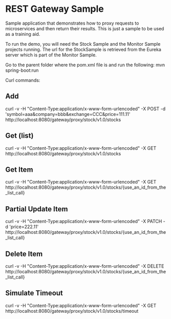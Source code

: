 # REST Gateway Sample
Sample application that demonstrates how to proxy requests to microservices and then return their results. This is just a sample to be used as a training aid.

To run the demo, you will need the Stock Sample and the Monitor Sample projects running. The url for the StockSample is retrieved from the Eureka server which is part of the Monitor Sample.

Go to the parent folder where the pom.xml file is and run the following:
mvn spring-boot:run

Curl commands:
## Add
curl -v -H "Content-Type:application/x-www-form-urlencoded" -X POST -d 'symbol=aaa&company=bbb&exchange=CCC&price=111.11' http://localhost:8080/gateway/proxy/stock/v1.0/stocks

## Get (list)
curl -v -H "Content-Type:application/x-www-form-urlencoded" -X GET http://localhost:8080/gateway/proxy/stock/v1.0/stocks

## Get Item
curl -v -H "Content-Type:application/x-www-form-urlencoded" -X GET http://localhost:8080/gateway/proxy/stock/v1.0/stocks/{use_an_id_from_the_list_call}

## Partial Update Item
curl -v -H "Content-Type:application/x-www-form-urlencoded" -X PATCH -d 'price=222.11' http://localhost:8080/gateway/proxy/stock/v1.0/stocks/{use_an_id_from_the_list_call}

## Delete Item
curl -v -H "Content-Type:application/x-www-form-urlencoded" -X DELETE http://localhost:8080/gateway/proxy/stock/v1.0/stocks/{use_an_id_from_the_list_call}

## Simulate Timeout
curl -v -H "Content-Type:application/x-www-form-urlencoded" -X GET http://localhost:8080/gateway/proxy/stock/v1.0/stocks/timeout
